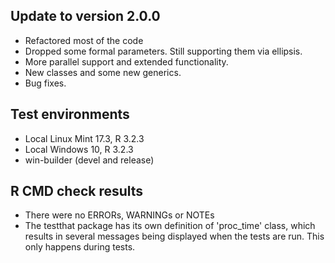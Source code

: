 ## Update to version 2.0.0
* Refactored most of the code
* Dropped some formal parameters. Still supporting them via ellipsis.
* More parallel support and extended functionality. 
* New classes and some new generics.
* Bug fixes.

## Test environments
* Local Linux Mint 17.3, R 3.2.3
* Local Windows 10, R 3.2.3
* win-builder (devel and release)

## R CMD check results
* There were no ERRORs, WARNINGs or NOTEs
* The testthat package has its own definition of 'proc_time' class, which results in several messages being displayed when the tests are run. This only happens during tests.
